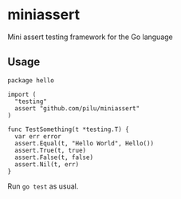 # miniassert

Mini assert testing framework for the Go language

## Usage

    package hello

    import (
      "testing"
      assert "github.com/pilu/miniassert"
    )

    func TestSomething(t *testing.T) {
      var err error
      assert.Equal(t, "Hello World", Hello())
      assert.True(t, true)
      assert.False(t, false)
      assert.Nil(t, err)
    }

Run `go test` as usual.
